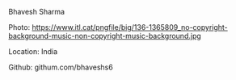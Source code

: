 Bhavesh Sharma

Photo: https://www.itl.cat/pngfile/big/136-1365809_no-copyright-background-music-non-copyright-music-background.jpg

Location: India

Github: githum.com/bhaveshs6
